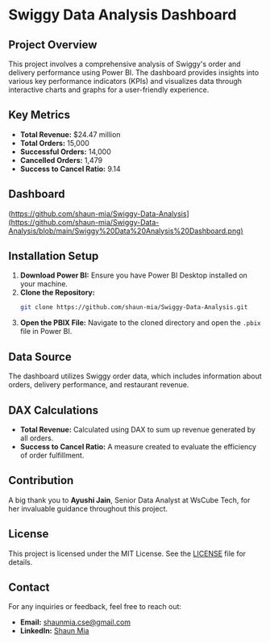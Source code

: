 
# Swiggy Data Analysis Dashboard

## Project Overview
This project involves a comprehensive analysis of Swiggy's order and delivery performance using Power BI. The dashboard provides insights into various key performance indicators (KPIs) and visualizes data through interactive charts and graphs for a user-friendly experience.

## Key Metrics
- **Total Revenue:** $24.47 million
- **Total Orders:** 15,000
- **Successful Orders:** 14,000
- **Cancelled Orders:** 1,479
- **Success to Cancel Ratio:** 9.14

## Dashboard
(https://github.com/shaun-mia/Swiggy-Data-Analysis](https://github.com/shaun-mia/Swiggy-Data-Analysis/blob/main/Swiggy%20Data%20Analysis%20Dashboard.png)

## Installation Setup
1. **Download Power BI:** Ensure you have Power BI Desktop installed on your machine.
2. **Clone the Repository:**
   ```bash
   git clone https://github.com/shaun-mia/Swiggy-Data-Analysis.git
   ```
3. **Open the PBIX File:** Navigate to the cloned directory and open the `.pbix` file in Power BI.

## Data Source
The dashboard utilizes Swiggy order data, which includes information about orders, delivery performance, and restaurant revenue.

## DAX Calculations
- **Total Revenue:** Calculated using DAX to sum up revenue generated by all orders.
- **Success to Cancel Ratio:** A measure created to evaluate the efficiency of order fulfillment.

## Contribution
A big thank you to **Ayushi Jain**, Senior Data Analyst at WsCube Tech, for her invaluable guidance throughout this project.

## License
This project is licensed under the MIT License. See the [LICENSE](LICENSE) file for details.

## Contact
For any inquiries or feedback, feel free to reach out:
- **Email:** shaunmia.cse@gmail.com
- **LinkedIn:** [Shaun Mia](https://www.linkedin.com/in/shaun-mia/)
```
